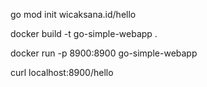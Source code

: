 go mod init wicaksana.id/hello

docker build -t go-simple-webapp .

docker run -p 8900:8900 go-simple-webapp

curl localhost:8900/hello